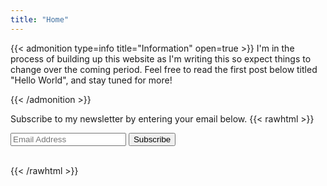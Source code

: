 ```yaml
---
title: "Home"
---
```


{{< admonition type=info title="Information" open=true >}}
I'm in the process of building up this website as I'm writing this so expect things to change over the coming period. Feel free to read the first post below titled "Hello World", and stay tuned for more!



{{< /admonition >}}

Subscribe to my newsletter by entering your email below. 
{{< rawhtml >}}
<!-- <p>test</p>
<form style="border:1px solid #ccc;padding:3px;text-align:center;" action="https://tinyletter.com/edvinspace" method="post" target="popupwindow" onsubmit="window.open('https://tinyletter.com/edvinspace', 'popupwindow', 'scrollbars=yes,width=800,height=600');return true">
    <p><label for="tlemail">Enter your email address</label></p><p><input type="text" style="width:140px" name="email" id="tlemail" /></p>
    <input type="hidden" value="1" name="embed"/>
    <input type="submit" value="Subscribe" />
    <p><a href="https://tinyletter.com" target="_blank">powered by TinyLetter</a></p>
</form> -->
<form
action="https://buttondown.email/api/emails/embed-subscribe/edvinspace"
method="post"
target="popupwindow"
onsubmit="window.open('https://buttondown.email/edvinspace', 'popupwindow')"
class="form-inline "
>
    <input id="contact-form-email" type="email" name="email" id="bd-email" class="form-control" placeholder="Email Address" required></input>
    <input type="hidden" value="1" name="embed"></input>
    <input type="submit" value="Subscribe" class="btn btn-primary"></input>
</form>
<br>
{{< /rawhtml >}}
